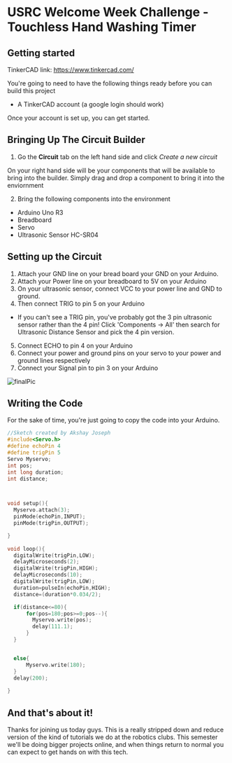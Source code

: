 # USRC Welcome Week Challenge - Touchless Hand Washing Timer

## Getting started

TinkerCAD link: https://www.tinkercad.com/

You're going to need to have the following things ready before you can build this project

- A TinkerCAD account (a google login should work)

Once your account is set up, you can get started.

## Bringing Up The Circuit Builder

1. Go the **Circuit** tab on the left hand side and click *Create a new circuit*

On your right hand side will be your components that will be available to bring into the builder. Simply drag and drop a component to bring it into the enviornment

2. Bring the following components into the environment

- Arduino Uno R3
- Breadboard
- Servo
- Ultrasonic Sensor HC-SR04

## Setting up the Circuit

1. Attach your GND line on your bread board your GND on your Arduino. 
2. Attach your Power line on your breadboard to 5V on your Arduino
3. On your ultrasonic sensor, connect VCC to your power line and GND to ground.
4. Then connect TRIG to pin 5 on your Arduino
 - If you can't see a TRIG pin, you've probably got the 3 pin ultrasonic sensor rather than the 4 pin! Click 'Components -> All' then search for Ultrasonic Distance Sensor and pick the 4 pin version.
5. Connect ECHO to pin 4 on your Arduino
6. Connect your power and ground pins on your servo to your power and ground lines respectively
7. Connect your Signal pin to pin 3 on your Arduino

 ![finalPic](/finalPic.JPG)

## Writing the Code
For the sake of time, you're just going to copy the code into your Arduino.

```c++
//Sketch created by Akshay Joseph
#include<Servo.h>
#define echoPin 4
#define trigPin 5
Servo Myservo;
int pos;
int long duration;
int distance;



void setup(){ 
  Myservo.attach(3);
  pinMode(echoPin,INPUT);
  pinMode(trigPin,OUTPUT);

}
  
void loop(){
  digitalWrite(trigPin,LOW);
  delayMicroseconds(2); 
  digitalWrite(trigPin,HIGH);
  delayMicroseconds(10); 
  digitalWrite(trigPin,LOW);
  duration=pulseIn(echoPin,HIGH);
  distance=(duration*0.034/2);

  if(distance<=80){
      for(pos=180;pos>=0;pos--){
        Myservo.write(pos);
        delay(111.1);
      }
  }


  else{
      Myservo.write(180);
  }
  delay(200);
  
}
```

## And that's about it!

Thanks for joining us today guys. This is a really stripped down and reduce version of the kind of tutorials we do at the robotics clubs. This semester we'll be doing bigger projects online, and when things return to normal you can expect to get hands on with this tech. 



